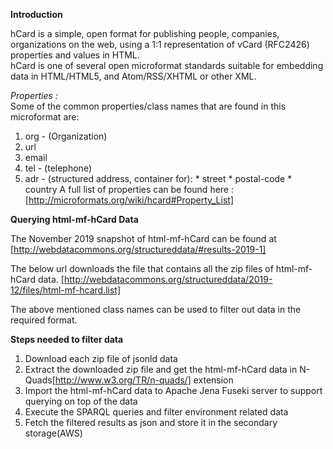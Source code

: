 **Introduction**

hCard is a simple, open format for publishing people, companies, organizations on the web, using a 1:1 representation of vCard (RFC2426) properties and values in HTML.<br/> hCard is one of several open microformat standards suitable for embedding data in HTML/HTML5, and Atom/RSS/XHTML or other XML.

_Properties :_
<br/> Some of the common properties/class names that are found in this microformat are: <br/>
1. org - (Organization)
2. url
3. email
4. tel - (telephone)
5. adr - (structured address, container for):
        * street
        * postal-code
        * country
A full list of properties can be found here : [http://microformats.org/wiki/hcard#Property_List]

**Querying html-mf-hCard Data**

The November 2019 snapshot of html-mf-hCard can be found at [http://webdatacommons.org/structureddata/#results-2019-1]

The below url downloads the file that contains all the zip files of  html-mf-hCard data. [http://webdatacommons.org/structureddata/2019-12/files/html-mf-hcard.list]

The above mentioned class names can be used to filter out data in the required format.

**Steps needed to filter data**

1. Download each zip file of jsonld data
2. Extract the downloaded zip file and get the html-mf-hCard data in N-Quads[http://www.w3.org/TR/n-quads/] extension
3. Import the html-mf-hCard data to Apache Jena Fuseki server to support querying on top of the data
4. Execute the SPARQL queries and filter environment related data
5. Fetch the filtered results as json and store it in the secondary storage(AWS)

